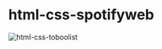 # html-css-spotifyweb

![html-css-toboolist](https://user-images.githubusercontent.com/36935960/216839764-0f8faa4e-37e1-4332-8676-8cb660787d63.png)
